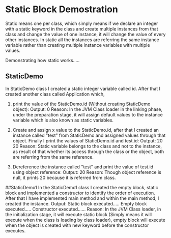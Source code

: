 # Static Block Demostration

Static means one per class, which simply means if we declare an integer with a static keyword in the class and create multiple instances from that class and change the value of one instance, it will change the value of every other instances. In static all the instances are referring the same instance variable rather than creating multiple instance variables with multiple values.

Demonstrating how static works.....

## StaticDemo
In StaticDemo class I created a static integer variable called id. After that I created another class called Application which,
1. print the value of the StaticDemo.id (Without creating StaticDemo object):
Output: 0
Reason: In the JVM Class loader in the linking phase, under the preparation stage, it will assign default values to the instance variable which is also known as static variables.

2. Create and assign x value to the StaticDemo.id, after that I created an instance called "test" from StaticDemo and assigned values through that object. Finally I print the values of StaticDemo.id and  test.id:
Output:
20
20
Reason: Static variable belongs to the class and not to the instance, as result of that whether its access through the class or the object, both are referring from the same reference.

3. Dereference the instance called "test" and print the value of test.id using object reference:
Output: 
20
Reason: Though object reference is null, it prints 20 because it is referred from class.

##StaticDemo1
In the StaticDemo1 class I created the empty block, static block and implemented a constructor to identify the order of execution. After that I have implemented main method and within the main method, I created the instance.
Output:
Static block executed.....
Empty block executed.....
Constructor executed......
Reason: In the JVM Class loader, in the initialization stage, it will execute static block (Simply means it will execute when the class is loading by class loader), empty block will execute when the object is created with new keyword before the constructor executes.
